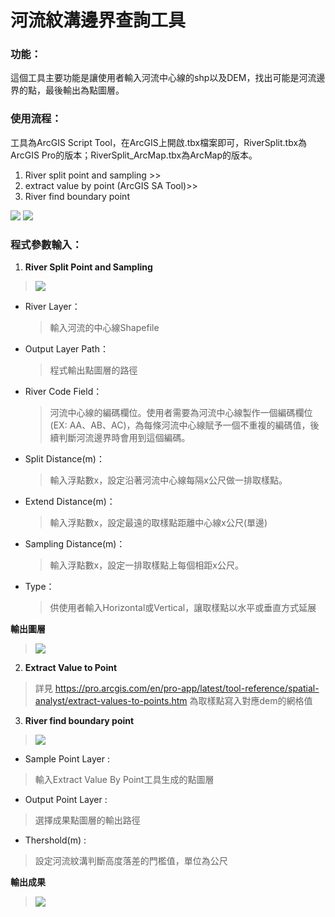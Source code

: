 # 河流紋溝邊界查詢工具
### 功能：
這個工具主要功能是讓使用者輸入河流中心線的shp以及DEM，找出可能是河流邊界的點，最後輸出為點圖層。
###    使用流程：
工具為ArcGIS Script Tool，在ArcGIS上開啟.tbx檔案即可，RiverSplit.tbx為ArcGIS Pro的版本；RiverSplit_ArcMap.tbx為ArcMap的版本。

1.	River split point and sampling >>
2.	extract value by point (ArcGIS SA Tool)>>
3.	River find boundary point

![](https://i.imgur.com/SR9Di1h.png)
![](https://i.imgur.com/9jxLs0k.png)


###    程式參數輸入：

1. **River Split Point and Sampling**
> ![](https://i.imgur.com/S2ESZce.png)
* River Layer：
    >輸入河流的中心線Shapefile
* Output Layer Path：
    >程式輸出點圖層的路徑
* River Code Field：
    >河流中心線的編碼欄位。使用者需要為河流中心線製作一個編碼欄位(EX: AA、AB、AC)，為每條河流中心線賦予一個不重複的編碼值，後續判斷河流邊界時會用到這個編碼。
* Split Distance(m)：
    > 輸入浮點數x，設定沿著河流中心線每隔x公尺做一排取樣點。
* Extend Distance(m)：
    >輸入浮點數x，設定最遠的取樣點距離中心線x公尺(單邊)
* Sampling Distance(m)：
    >輸入浮點數x，設定一排取樣點上每個相距x公尺。
* Type：
    >供使用者輸入Horizontal或Vertical，讓取樣點以水平或垂直方式延展


**輸出圖層**
> ![](https://i.imgur.com/k3pspR0.png)

2. **Extract Value to Point**
> 詳見 https://pro.arcgis.com/en/pro-app/latest/tool-reference/spatial-analyst/extract-values-to-points.htm
為取樣點寫入對應dem的網格值

3. **River find boundary point**
> ![](https://i.imgur.com/pDwfGge.png)
*    Sample Point Layer : 
> 輸入Extract Value By Point工具生成的點圖層
*    Output Point Layer : 
> 選擇成果點圖層的輸出路徑
*    Thershold(m) : 
   > 設定河流紋溝判斷高度落差的門檻值，單位為公尺
   > 
**輸出成果**
> ![](https://i.imgur.com/AwSjigZ.png)
